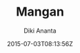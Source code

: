 ---
title: "Mangan"
github: https://github.com/dikiaap/mangan
demo: https://mangan.dikiaap.id
author: Diki Ananta
draft: true
ssg:
  - Jekyll
cms:
  - No Cms
date: 2015-07-03T08:13:56Z
github_branch: master
---